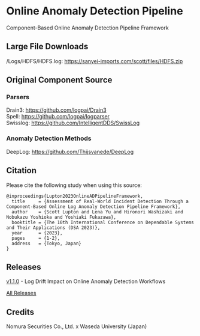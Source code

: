 # Online Anomaly Detection Pipeline
Component-Based Online Anomaly Detection Pipeline Framework

## Large File Downloads
/Logs/HDFS/HDFS.log: https://sanyei-imports.com/scott/files/HDFS.zip

## Original Component Source

### Parsers

Drain3: https://github.com/logpai/Drain3 <br>
Spell: https://github.com/logpai/logparser <br>
Swisslog: https://github.com/IntelligentDDS/SwissLog

### Anomaly Detection Methods

DeepLog: https://github.com/Thijsvanede/DeepLog

## Citation

Please cite the following study when using this source:

```
@inproceedings{Lupton2023OnlineADPipelineFramework,
  title     = {Assessment of Real-World Incident Detection Through a Component-Based Online Log Anomaly Detection Pipeline Framework},
  author    = {Scott Lupton and Lena Yu and Hironori Washizaki and Nobukazu Yoshioka and Yoshiaki Fukazawa},
  booktitle = {The 10th International Conference on Dependable Systems and Their Applications (DSA 2023)},
  year      = {2023},
  pages     = {1-2},
  address   = {Tokyo, Japan}
}
```
## Releases

[v1.1.0](https://github.com/MetaAnomie/OnlineADPipeline/releases/tag/v1.1.0) - Log Drift Impact on Online Anomaly Detection Workflows

[All Releases](https://github.com/MetaAnomie/OnlineADPipeline/releases)

## Credits
Nomura Securities Co., Ltd. x Waseda University (Japan)
